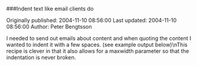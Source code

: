 ###Indent text like email clients do

Originally published: 2004-11-10 08:56:00
Last updated: 2004-11-10 08:56:00
Author: Peter Bengtsson

I needed to send out emails about content and when quoting the content I wanted to indent it with a few spaces. (see example output below)\nThis recipe is clever in that it also allows for a maxwidth parameter so that the indentation is never broken.